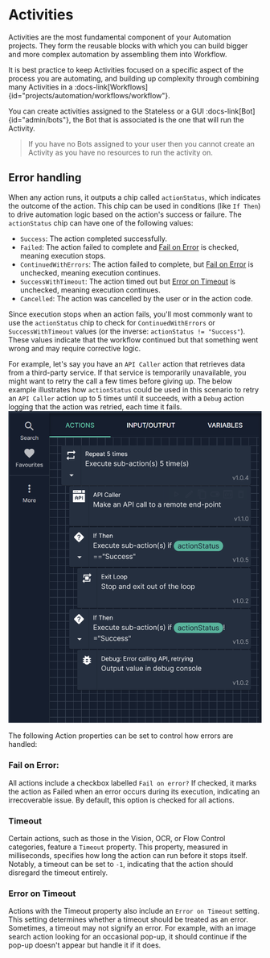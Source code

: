 # Activities 

Activities are the most fundamental component of your Automation projects. They form the reusable blocks with which you can build bigger and more complex automation by assembling them into Workflow. 

It is best practice to keep Activities focused on a specific aspect of the process you are automating, and building up complexity through combining many Activities in a :docs-link[Workflows]{id="projects/automation/workflows/workflow"}.

You can create activities assigned to the Stateless or a GUI :docs-link[Bot]{id="admin/bots"}, the Bot that is associated is the one that will run the Activity. 

> If you have no Bots assigned to your user then you cannot create an Activity as you have no resources to run the activity on.

## Error handling

When any action runs, it outputs a chip called `actionStatus`, which indicates the outcome of the action. This chip can be used in conditions (like `If Then`) to drive automation logic based on the action's success or failure.
The `actionStatus` chip can have one of the following values:
- `Success`: The action completed successfully.
- `Failed`: The action failed to complete and [Fail on Error](#fail-on-error) is checked, meaning execution stops.
- `ContinuedWithErrors`: The action failed to complete, but [Fail on Error](#fail-on-error) is unchecked, meaning execution continues.
- `SuccessWithTimeout`: The action timed out but [Error on Timeout](#error-on-timeout) is unchecked, meaning execution continues.
- `Cancelled`: The action was cancelled by the user or in the action code.

Since execution stops when an action fails, you'll most commonly want to use the `actionStatus` chip to check for `ContinuedWithErrors` or `SuccessWithTimeout` values (or the inverse: `actionStatus != "Success"`). These values indicate that the workflow continued but that something went wrong and may require corrective logic.

For example, let's say you have an `API Caller` action that retrieves data from a third-party service. If that service is temporarily unavailable, you might want to retry the call a few times before giving up.
The below example illustrates how `actionStatus` could be used in this scenario to retry an `API Caller` action up to 5 times until it succeeds, with a `Debug` action logging that the action was retried, each time it fails.
![Action Status Usage Example](/src/assets/action_status_usage_example.png)

The following Action properties can be set to control how errors are handled:

### Fail on Error: 
All actions include a checkbox labelled `Fail on error?` If checked, it marks the action as Failed when an error occurs during its execution, indicating an irrecoverable issue. By default, this option is checked for all actions.

### Timeout
Certain actions, such as those in the Vision, OCR, or Flow Control categories, feature a `Timeout` property. This property, measured in milliseconds, specifies how long the action can run before it stops itself. Notably, a timeout can be set to `-1`, indicating that the action should disregard the timeout entirely.

### Error on Timeout
Actions with the Timeout property also include an `Error on Timeout` setting. This setting determines whether a timeout should be treated as an error. Sometimes, a timeout may not signify an error. For example, with an image search action looking for an occasional pop-up, it should continue if the pop-up doesn't appear but handle it if it does.

